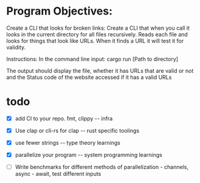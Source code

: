 # Program Objectives:
Create a CLI that looks for broken links:
Create a CLI that when you call it looks in the current directory for all files recursively. 
Reads each file and looks for things that look like URLs. When it finds a URL it will test it for validity.

Instructions:
In the command line input:
cargo run [Path to directory]

The output should display the file, whether it has URLs that are valid or not and the Status code of the website accessed if it has a valid URLs

# todo

+ [x] add CI to your repo. fmt, clippy -- infra
+ [x] Use clap or cli-rs for clap -- rust specific toolings 
+ [x] use fewer strings -- type theory learnings
+ [x] parallelize your program -- system programming learnings

+ [ ] Write benchmarks for different methods of parallelization - channels, async - await, test different inputs 
